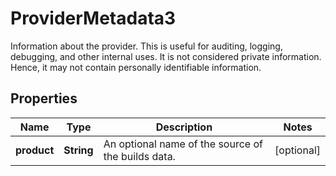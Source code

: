 

# ProviderMetadata3

Information about the provider. This is useful for auditing, logging, debugging, and other internal uses. It is not considered private information. Hence, it may not contain personally identifiable information. 

## Properties

| Name | Type | Description | Notes |
|------------ | ------------- | ------------- | -------------|
|**product** | **String** | An optional name of the source of the builds data. |  [optional] |



